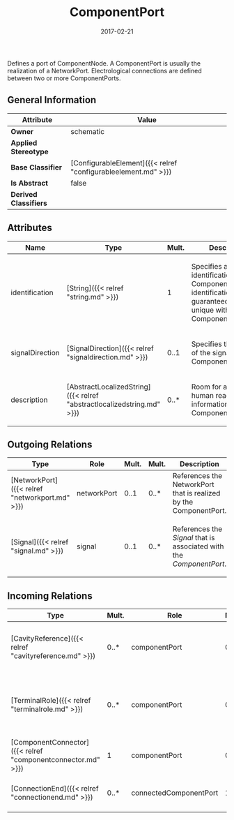 ﻿---
title: ComponentPort
toc: false
type: specs
date: "2017-02-21"
draft: false
specification: VEC
version: 1.1.3
documentType: "Recommendation"
elementType: Class
classes:
  - ComponentPort
menu_name: vec-1.1.3
---
<p> Defines a port of ComponentNode. A ComponentPort is usually the realization of a NetworkPort. Electrological connections are defined between two or more ComponentPorts.      </p>

## General Information

| Attribute               | Value |
|-------------------------|-------|
| **Owner**               | schematic |
| **Applied Stereotype**  |   |
| **Base Classifier**     | [ConfigurableElement]({{< relref "configurableelement.md" >}})<br/>  |
| **Is Abstract**         | false |
| **Derived Classifiers** |   |

## Attributes
|  Name  |  Type  |  Mult.  |  Description  |  Owning Classifier  |
|--------|--------|---------|---------------|--------------|
|identification | [String]({{< relref "string.md" >}}) | 1 | <p> Specifies a unique identification of the ComponentPort. The identification is guaranteed to be unique within the ComponentConnector.      </p> | [ComponentPort]({{< relref "componentport.md" >}}) |
|signalDirection | [SignalDirection]({{< relref "signaldirection.md" >}}) | 0..1 | <p>Specifies the direction of the signal on this ComponentPort.  </p> | [ComponentPort]({{< relref "componentport.md" >}}) |
|description | [AbstractLocalizedString]({{< relref "abstractlocalizedstring.md" >}}) | 0..* | <p>Room for additional, human readable information about the ComponentPort. </p> | [ComponentPort]({{< relref "componentport.md" >}}) |

## Outgoing Relations
|    Type  |   Role   |   Mult.   |   Mult.   |   Description   |
|----------|----------|-----------|-----------|-----------------|
| [NetworkPort]({{< relref "networkport.md" >}}) | networkPort | 0..1 | 0..* | References the NetworkPort that is realized by the ComponentPort. |
| [Signal]({{< relref "signal.md" >}}) | signal | 0..1 | 0..* | <p> References the <i>Signal</i> that is associated with the <i>ComponentPort</i>.      </p> |
##  Incoming Relations
|    Type  |   Mult.  |   Role    |   Mult.   |   Description  |
|----------|----------|-----------|-----------|----------------|
| [CavityReference]({{< relref "cavityreference.md" >}}) | 0..* | componentPort | 0..1 | <p> References the <i>ComponentPort</i> that is implemented by this <i>CavityReference</i>.      </p> |
| [TerminalRole]({{< relref "terminalrole.md" >}}) | 0..* | componentPort | 0..1 | References the ComponentPort that is realized by the referenced Terminal (OccurrenceOrUsage with TerminalRole). KBLFRM-341 |
| [ComponentConnector]({{< relref "componentconnector.md" >}}) | 1 | componentPort | 0..* | Specifies the ComponentPorts of the ComponentConnector. |
| [ConnectionEnd]({{< relref "connectionend.md" >}}) | 0..* | connectedComponentPort | 1 | References the ComponentPort that is connected by the ConnectionEnd. |
